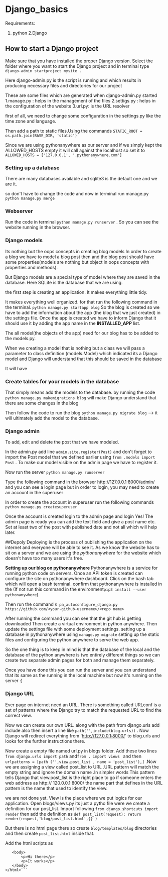 # Django_basics

Requirements:

1. python
2.Django



## How to start a Django project

Make sure that you have installed the proper Django version. Select the folder where you want to start the Django project and in terminal type `django-admin startproject mysite .`

Here django-admin.py is the script is running and which results in producing necessary files and directories for our project

These are some files which are generated when django-admin.py started
1.manage.py : helps in the management of the files
2.settigs.py : helps in the configuration of the website
3.url.py: is the URL resolver

first of all, we need to change some configuration in the settings.py like the time zone and language.

Then add a path to static files.Using the commands `STATIC_ROOT = os.path.join(BASE_DIR, 'static')`

Since we are using pythonanywhere as our server and if we simply kept the ALLOWED_HOSTS empty it will call against the localhost so set it to `ALLOWED_HOSTS = ['127.0.0.1', '.pythonanywhere.com']`

### Setting up a database 
There are many databases available and sqlite3 is the default one and we are it.

so don't have to change the code and now in terminal run manage.py `python manage.py merge`


### Webserver

Run the code in terminal `python manage.py runserver` . So you can see the website running in the browser.

### Django models

Its nothing but the oops concepts in creating blog models
In order to create a blog we have to model a blog post then and the blog post should have some properties(models are nothing but object in oops concepts with properties and methods).

But Django models are a special type of model where they are saved in the database. Here SQLite is the database that we are using.

the first step is creating an application. It makes everything little tidy.

It makes everything well organized.
for that run the following command in the terminal. `python manage.py startapp blog`
So the blog is created so we have to add the information about the app (the blog that we just created) in the settings file.
Once the app is created we  have to inform Django that it should use it by adding the app name in the **INSTALLED_APP** list.

The all model(the objects of the app) need for our blog has to be added to the models.py.

When we creating a model that is nothing but a class we will pass a parameter to class definition (models.Model) which indicated its a Django model and Django will understand that this should be saved in the database

It will have 

### Create tables for your models in the database 

That simply means add the models to the database.
 by running the code `python manage.py makemigrations blog` will make Django understand that there are some changes in the blog
 
 Then follow the code to run the blog `python manage.py migrate blog` --> it will  ultimately add the model to the database.
 
 ### Django admin
 
 
 To add, edit and delete the post that we have modeled.
 
 In the admin.py add line `admin.site.register(Post)` and don't forget to import the Post model that we defined earlier using `from .models import Post` . To make our model visible on the admin page we have to register it.
 
 Now run the server `python manage.py runserver` 
 
  Type the following command in the browser http://127.0.0.1:8000/admin/ and you can see a login page but in order to login, you may need to create an account in the superuser 
  
  In order to create the account in superuser run the following commands `python manage.py createsuperuser`
  
  Once the account is created login to the admin  page and login
Yes! The admin page is ready you can add the text field and give a post name etc. Set at least two of the post with published date and not all which will help later.

##Depoly
Deploying is the process of publishing the application on the internet and everyone will be able to see it. As we know the website has to sit on a server and we are using the *pythonanywhere* for the website which doesn't have too many users it's free.

**Setting up our blog on pythonanywhere**
Pythonanywhere is a service for running python code on servers. Once an API token is created can configure the site on pythonanywhere dashboard. Click on the bash tab which will open a bash terminal.
confirm that pythonanywhere is installed in the  (If not run this command in the environment`pip3 install --user pythonanywhere`).

Then run the command `$ pa_autoconfigure_django.py https://github.com/<your-github-username>/<repo name>`

After running the command you can see that the git hub is getting downloaded 
Then create a virtual environment in python anywhere. Then update the settings file with some deployment settings. setting up a database in pythonanywhere using `manage.py migrate` setting up the static files and configuring the python anywhere to serve the web app.

So the one thing is to keep in mind is that the database of the local and the database of the python anywhere is two entirely different things so we can create two separate admin pages for both and manage them separately.

Once you have done this you can run the server and you can understand that its same as the running in the local machine but now it's running on the server :)

### Django URL

Ever page on internet need an URL. There is something called URLconf is a set of patterns where the Django try to  match
the requested URL to find the correct view.

Now we can create our own URL. along with the path from django.urls add include also then insert a line like `path('',include(blog.urls))` . Now Django will redirect everything from 'http://127.0.0.1:8000/'  to blog.urls and looks for the further instructions there.

Now create a empty file named url.py in blogs folder. Add these two lines `from django.urls import path` and`from . import views ` and then ` urlpatterns = [path ('',view.post_list , name = 'post_list'),]` .Now we are assigning a view called post_list to URL .URL pattern will match the empty string and ignore the domain name .In simpler words This  pattern tells Django that view.post_list is the right place to go if someone enters the web address as http:// 120.0.0.1:8000/ the name part that defines in the URL pattern is the name that used to identify the view.

we are not done yet. View is the place where we put logics for our application. Open blogs/views.py its just a pytho file were we create a definition for our post_list.
Import following `from django.shortcuts import render` then add the definition as 
`def post_list(request):
       return render(request,'blog/post_list.html',{} )`
       
 But there is no html page there so create `blog/templates/blog` directories and then create `post_list.html` inside that.
 
 Add the html scripts as 
 ```<html>
    <body>
        <p>Hi there</p>
        <p>It works</p>
    </body>
</html>```
